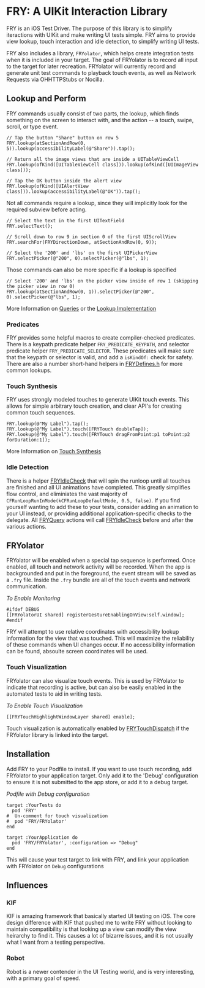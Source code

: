 # FRY: A UIKit Interaction Library
FRY is an iOS Test Driver. The purpose of this library is to simplify iteractions with UIKit and make writing UI tests simple. FRY aims to provide view lookup, touch interaction and idle detection, to simplify writing UI tests.

FRY also includes a library, `FRYolator`, which helps create integration tests when it is included in your target. The goal of FRYolator is to record all input to the target for later recreation. FRYolator will currently record and generate unit test commands to playback touch events, as well as Network Requests via OHHTTPStubs or Nocilla.

## Lookup and Perform 
FRY commands usually consist of two parts, the lookup, which finds something on the screen to interact with, and the action -- a touch, swipe, scroll, or type event.

```obj-c
// Tap the button "Share" button on row 5
FRY.lookup(atSectionAndRow(0, 5)).lookup(accessibilityLabel(@"Share")).tap();

// Return all the image views that are inside a UITableViewCell
FRY.lookup(ofKind([UITableViewCell class])).lookup(ofKind([UIImageView class]));

// Tap the OK button inside the alert view
FRY.lookup(ofKind([UIAlertView class])).lookup(accessibilityLabel(@"OK")).tap();
```

Not all commands require a lookup, since they will implicitly look for the required subview before acting.  
```obj-c
// Select the text in the first UITextField
FRY.selectText();

// Scroll down to row 9 in section 0 of the first UIScrollView
FRY.searchFor(FRYDirectionDown, atSectionAndRow(0, 9));

// Select the '200' and 'lbs' on the first UIPickerView
FRY.selectPicker(@"200", 0).selectPicker(@"lbs", 1);
```

Those commands can also be more specific if a lookup is specified
```
// Select '200' and 'lbs' on the picker view inside of row 1 (skipping the picker view in row 0)
FRY.lookup(atSectionAndRow(0, 1)).selectPicker(@"200", 0).selectPicker(@"lbs", 1);
```

More Information on [Queries](FRY/DSL/Query.md) or the [Lookup Implementation](FRY/Lookup/Lookup.md)

### Predicates
FRY provides some helpful macros to create compiler-checked predicates. There is a keypath predicate helper `FRY_PREDICATE_KEYPATH`, and selector predicate helper `FRY_PREDICATE_SELECTOR`. These predicates will make sure that the keypath or selector is valid, and add a `isKindOf:` check for safety. There are also a number short-hand helpers in [FRYDefines.h](FRY/FRYDefines.h) for more common lookups.


### Touch Synthesis
FRY uses strongly modeled touches to generate UIKit touch events.  This allows for simple arbitrary touch creation, and clear API's for creating common touch sequences.

```obj-c
FRY.lookup(@"My Label").tap();
FRY.lookup(@"My Label").touch([FRYTouch doubleTap]);
FRY.lookup(@"My Label").touch([FRYTouch dragFromPoint:p1 toPoint:p2 forDuration:1]);
```

More Information on [Touch Synthesis](FRY/Touch/Touch.md)

### Idle Detection
There is a helper [FRYIdleCheck](FRY/Idle/FRYIdleCheck.h) that will spin the runloop until all touches are finished and all UI animations have completed. This greatly simplifies flow control, and eliminiates the vast majority of `CFRunLoopRunInMode(kCFRunLoopDefaultMode, 0.5, false)`. If you find yourself wanting to add these to your tests, consider adding an animation to your UI instead, or providing additional application-specific checks to the delegate.  All [FRYQuery](FRY/DSL/FRYQuery.h) actions will call [FRYIdleCheck](FRY/Idle/FRYIdleCheck.h) before and after the various actions.

## FRYolator
FRYolator will be enabled when a special tap sequence is performed. Once enabled, all touch and network activity will be recorded. When the app is backgrounded and put in the foreground, the event stream will be saved as a `.fry` file. Inside the `.fry` bundle are all of the touch events and network communication.

*To Enable Monitoring*
```obj-c
#ifdef DEBUG
[[FRYolatorUI shared] registerGestureEnablingOnView:self.window];
#endif
```

FRY will attempt to use relative coordinates with accessibility lookup information for the view that was touched. This will maximize the reliability of these commands when UI changes occur. If no accessibility information can be found, absoulte screen coordinates will be used.

### Touch Visualization
FRYolator can also visualize touch events. This is used by FRYolator to indicate that recording is active, but can also be easily enabled in the automated tests to aid in writing tests.

*To Enable Touch Visualization*
```obj-c
[[FRYTouchHighlightWindowLayer shared] enable];
```

Touch visualization is automatically enabled by [FRYTouchDispatch](FRY/Touch/FRYTouchDispatch.h) if the FRYolator library is linked into the target.

## Installation
Add FRY to your Podfile to install. If you want to use touch recording, add FRYolator to your application target. Only add it to the 'Debug' configuration to ensure it is not submitted to the app store, or add it to a debug target.

*Podfile with Debug configuration*
```
target :YourTests do
  pod 'FRY'
#  Un-comment for touch visualization
#  pod 'FRY/FRYolator'
end

target :YourApplication do
  pod 'FRY/FRYolator', :configuration => "Debug"
end
```
This will cause your test target to link with FRY, and link your application with FRYolator on `Debug` configurations

## Influences

### KIF
KIF is amazing framework that basically started UI testing on iOS. The core design difference with KIF that pushed me to write FRY without looking to maintain compatibility is that looking up a view can modify the view heirarchy to find it. This causes a lot of bizarre issues, and it is not usually what I want from a testing perspective.

### Robot
Robot is a newer contender in the UI Testing world, and is very interesting, with a primary goal of speed.
